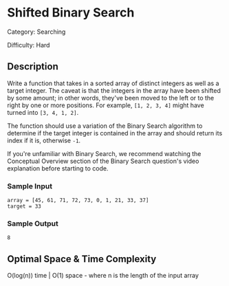 # Shifted Binary Search

Category: Searching

Difficulty: Hard

## Description

Write a function that takes in a sorted array of distinct integers as well as a target
integer. The caveat is that the integers in the array have been shifted by
some amount; in other words, they've been moved to the left or to the right by
one or more positions. For example, `[1, 2, 3, 4]` might have
turned into `[3, 4, 1, 2]`.

The function should use a variation of the Binary Search algorithm to
determine if the target integer is contained in the array and should return
its index if it is, otherwise `-1`.

If you're unfamiliar with Binary Search, we recommend watching the Conceptual
Overview section of the Binary Search question's video explanation before
starting to code.


### Sample Input
```
array = [45, 61, 71, 72, 73, 0, 1, 21, 33, 37]
target = 33
```

### Sample Output
```
8
```

## Optimal Space & Time Complexity

O(log(n)) time | O(1) space - where n is the length of the input array
